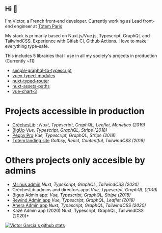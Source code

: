 ## Hi 👋

I'm Victor, a French front-end developer. Currently working as Lead front-end engineer at [Totem Paris](https://totem.paris)

My stack is primarily based on Nuxt.js/Vue.js, Typescript, GraphQL and TailwindCSS.
Experience with Gitlab CI, Github Actions.
I love to make everything type-safe.

This includes 5 librairies that I use in all my society's projects in production (Currently ~11)
- [simple-graphql-to-typescript](https://github.com/victorgarciaesgi/simple-graphql-to-typescript)
- [vuex-typed-modules](https://github.com/victorgarciaesgi/vuex-typed-modules)
- [nuxt-typed-router](https://github.com/victorgarciaesgi/nuxt-typed-router)
- [nuxt-assets-paths](https://github.com/victorgarciaesgi/nuxt-assets-paths)
- [vue-chart-3](https://github.com/victorgarciaesgi/vue-chart-3)

# Projects accessible in production

- [CrèchesLib](https://www.crecheslib.com/) : *Nuxt, Typescript, GraphQL, Leeflet, Monetico (2019)*
- [BigUp](https://www.bigupvideo.com/) *Vue, Typescript, GraphQL, Stripe (2018)*
- [Peppy Pro](https://peppy-group.com/peppypro/) *Vue, Typescript, GraphQL, Stripe (2018)*
- [Totem landing site](https://totem.paris) *Gatbsy, React, Contentful, TailwindCSS (2019)*

# Others projects only accesible by admins

- [Milinus admin](https://www.milinus.com) *Nuxt, Typescript, GraphQL, TailwindCSS (2020)*
- CrèchesLib admins and directors app: *Vue, Typescript, GraphQL (2019)*
- Bigup Admin app:  *Vue, Typescript, GraphQL, Stripe (2018)*
- [Rewind Admin app](https://rewindstories.fr/) *Vue, Typescript, GraphQL, Leaflet (2019)*
- [Ahera Admin app](https://fr.aherafitness.com/) *Nuxt, Typescript, GraphQL, TailwindCSS (2020)*
- Kazé Admin app (2020)  Nuxt, Typescript, GraphQL, TailwindCSS (2020)*


[![Victor Garcia's github stats](https://github-readme-stats.vercel.app/api?username=victorgarciaesgi)](https://github.com/anuraghazra/github-readme-stats)

